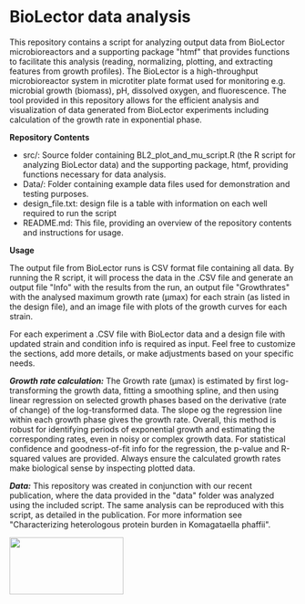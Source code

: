 # BioLector data analysis

This repository contains a script for analyzing output data from BioLector microbioreactors and a supporting package "htmf" that provides functions to facilitate this analysis (reading, normalizing, plotting, and extracting features from growth profiles). The BioLector is a high-throughput microbioreactor system in microtiter plate format used for monitoring e.g. microbial growth (biomass), pH, dissolved oxygen, and fluorescence. The tool provided in this repository allows for the efficient analysis and visualization of data generated from BioLector experiments including calculation of the growth rate in exponential phase.

**Repository Contents**

- src/: Source folder containing BL2_plot_and_mu_script.R (the R script for analyzing BioLector data) and the supporting package, htmf, providing functions necessary for data analysis.
- Data/: Folder containing example data files used for demonstration and testing purposes.
- design_file.txt: design file is a table with information on each well required to run the script
- README.md: This file, providing an overview of the repository contents and instructions for usage.

**Usage**

The output file from BioLector runs is CSV format file containing all data. By running the R script, it will process the data in the .CSV file and generate an output file "Info" with the results from the run, an output file "Growthrates" with the analysed maximum growth rate (µmax) for each strain (as listed in the design file), and an image file with plots of the growth curves for each strain. 

For each experiment a .CSV file with BioLector data and a design file with updated strain and condition info is required as input. Feel free to customize the sections, add more details, or make adjustments based on your specific needs. 

***Growth rate calculation:***
The Growth rate (µmax) is estimated by first log-transforming the growth data, fitting a smoothing spline, and then using linear regression on selected growth phases based on the derivative (rate of change) of the log-transformed data. The slope og the regression line within each growth phase gives the growth rate. Overall, this method is robust for identifying periods of exponential growth and estimating the corresponding rates, even in noisy or complex growth data. For statistical confidence and goodness-of-fit info for the regression, the p-value and R-squared values are provided. Always ensure the calculated growth rates make biological sense by inspecting plotted data. 

***Data:***
This repository was created in conjunction with our recent publication, where the data provided in the "data" folder was analyzed using the included script. The same analysis can be reproduced with this script, as detailed in the publication. For more information see "Characterizing heterologous protein burden in Komagataella phaffii". 

<img src="https://github.com/user-attachments/assets/cc096bc4-2b67-4081-a8b5-462e737f6857" width="200" height="100">
